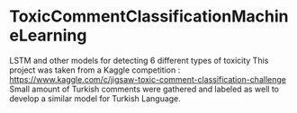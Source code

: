 # ToxicCommentClassificationMachineLearning
LSTM and other models for detecting 6 different types of toxicity
This project was taken from a Kaggle competition : https://www.kaggle.com/c/jigsaw-toxic-comment-classification-challenge
Small amount of Turkish comments were gathered and labeled as well to develop a similar model for Turkish Language.

